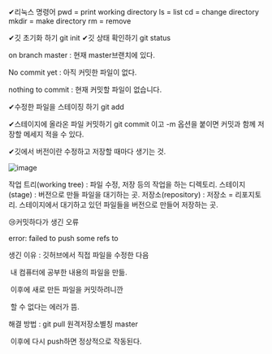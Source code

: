 ✔리눅스 명령어
pwd = print working directory
ls = list
cd = change directory
mkdir = make directory
rm = remove

✔깃 초기화 하기
git init
✔깃 상태 확인하기
git status

on branch master : 현재 master브랜치에 있다.

No commit yet : 아직 커밋한 파일이 없다.

nothing to commit : 현재 커밋할 파일이 없습니다.

✔수정한 파일을 스테이징 하기
git add

✔스테이지에 올라온 파일 커밋하기
git commit 이고 -m 옵션을 붙이면 커밋과 함께 저장할 메세지 적을 수 있다.

✔깃에서 버전이란 수정하고 저장할 때마다 생기는 것.

![image](https://user-images.githubusercontent.com/108383234/188787198-908e8abb-10c5-4af3-821c-e45a9402917a.png)

작업 트리(working tree) : 파일 수정, 저장 등의 작업을 하는 디렉토리.
스테이지(stage) : 버전으로 만들 파일을 대기하는 곳.
저장소(repository) : 저장소 = 리포지토리. 
                         스테이지에서 대기하고 있던 파일들을 버전으로 만들어 저장하는 곳.



😢커밋하다가 생긴 오류

error: failed to push some refs to

생긴 이유 : 깃허브에서 직접 파일을 수정한 다음

​                    내 컴퓨터에 공부한 내용의 파일을 만듦.

​                    이후에 새로 만든 파일을 커밋하려니깐 

​                    할 수 없다는 에러가 뜸.

해결 방법 : git pull 원격저장소별칭 master

​                   이후에 다시 push하면 정상적으로 작동된다. 
